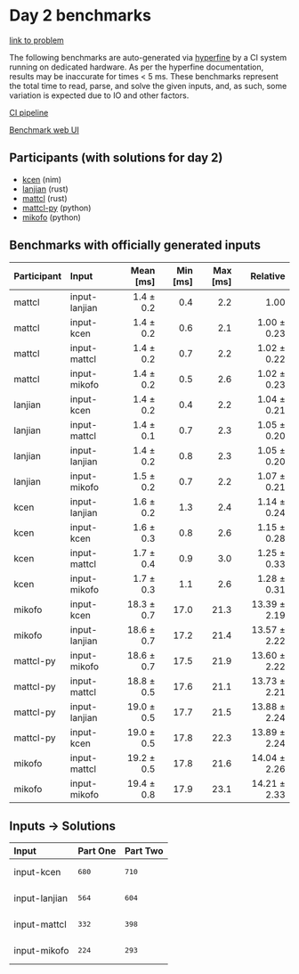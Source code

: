 # Day 2 benchmarks

[link to problem](https://adventofcode.com/2024/day/2)

The following benchmarks are auto-generated via
[hyperfine](https://github.com/sharkdp/hyperfine) by a CI system running on
dedicated hardware. As per the hyperfine documentation, results may be
inaccurate for times < 5 ms. These benchmarks represent the total time to read,
parse, and solve the given inputs, and, as such, some variation is expected due
to IO and other factors.

[CI pipeline](http://ci.papercode.net:8080/teams/main/pipelines/aoc2024)

[Benchmark web UI](https://aoc.ancalagon.black)


## Participants (with solutions for day 2)

- [kcen](https://github.com/kcen/aoc2024) (nim)
- [lanjian](https://github.com/lanjian/aoc-2024) (rust)
- [mattcl](https://github.com/mattcl/aoc2024) (rust)
- [mattcl-py](https://github.com/mattcl/aoc2024-py) (python)
- [mikofo](https://github.com/mikofo/aoc2024) (python)


## Benchmarks with officially generated inputs

| Participant | Input | Mean [ms] | Min [ms] | Max [ms] | Relative |
|:---|:---|---:|---:|---:|---:|
| mattcl | input-lanjian | 1.4 ± 0.2 | 0.4 | 2.2 | 1.00 |
| mattcl | input-kcen | 1.4 ± 0.2 | 0.6 | 2.1 | 1.00 ± 0.23 |
| mattcl | input-mattcl | 1.4 ± 0.2 | 0.7 | 2.2 | 1.02 ± 0.22 |
| mattcl | input-mikofo | 1.4 ± 0.2 | 0.5 | 2.6 | 1.02 ± 0.23 |
| lanjian | input-kcen | 1.4 ± 0.2 | 0.4 | 2.2 | 1.04 ± 0.21 |
| lanjian | input-mattcl | 1.4 ± 0.1 | 0.7 | 2.3 | 1.05 ± 0.20 |
| lanjian | input-lanjian | 1.4 ± 0.2 | 0.8 | 2.3 | 1.05 ± 0.20 |
| lanjian | input-mikofo | 1.5 ± 0.2 | 0.7 | 2.2 | 1.07 ± 0.21 |
| kcen | input-lanjian | 1.6 ± 0.2 | 1.3 | 2.4 | 1.14 ± 0.24 |
| kcen | input-kcen | 1.6 ± 0.3 | 0.8 | 2.6 | 1.15 ± 0.28 |
| kcen | input-mattcl | 1.7 ± 0.4 | 0.9 | 3.0 | 1.25 ± 0.33 |
| kcen | input-mikofo | 1.7 ± 0.3 | 1.1 | 2.6 | 1.28 ± 0.31 |
| mikofo | input-kcen | 18.3 ± 0.7 | 17.0 | 21.3 | 13.39 ± 2.19 |
| mikofo | input-lanjian | 18.6 ± 0.7 | 17.2 | 21.4 | 13.57 ± 2.22 |
| mattcl-py | input-mikofo | 18.6 ± 0.7 | 17.5 | 21.9 | 13.60 ± 2.22 |
| mattcl-py | input-mattcl | 18.8 ± 0.5 | 17.6 | 21.1 | 13.73 ± 2.21 |
| mattcl-py | input-lanjian | 19.0 ± 0.5 | 17.7 | 21.5 | 13.88 ± 2.24 |
| mattcl-py | input-kcen | 19.0 ± 0.5 | 17.8 | 22.3 | 13.89 ± 2.24 |
| mikofo | input-mattcl | 19.2 ± 0.5 | 17.8 | 21.6 | 14.04 ± 2.26 |
| mikofo | input-mikofo | 19.4 ± 0.8 | 17.9 | 23.1 | 14.21 ± 2.33 |


## Inputs -> Solutions

| Input | Part One | Part Two |
|:---|:---|:---|
|input-kcen|<pre>680</pre>|<pre>710</pre>|
|input-lanjian|<pre>564</pre>|<pre>604</pre>|
|input-mattcl|<pre>332</pre>|<pre>398</pre>|
|input-mikofo|<pre>224</pre>|<pre>293</pre>|